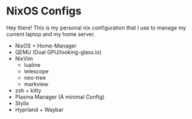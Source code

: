 # NixOS Configs

Hey there! This is my personal nix configuration that I use to manage my current laptop and my home server.

- NixOS + Home-Manager
- QEMU (Dual GPU/looking-glass.io)
- NixVim 
    - lualine
    - telescope 
    - neo-tree
    - markview 
- zsh + kitty 
- Plasma Manager (A minimal Config)
- Stylix
- Hyprland + Waybar
